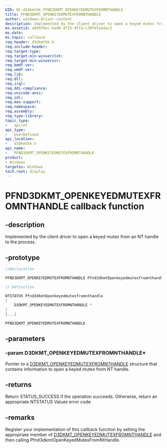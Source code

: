 ```yaml
---
UID: NC:d3dkmthk.PFND3DKMT_OPENKEYEDMUTEXFROMNTHANDLE
title: PFND3DKMT_OPENKEYEDMUTEXFROMNTHANDLE
author: windows-driver-content
description: Implemented by the client driver to open a keyed mutex from an NT handle to the process.
ms.assetid: a09976ec-ba90-4f25-9ffa-c39fdfaa4ac2
ms.date:
ms.topic: callback
req.header: d3dkmthk.h
req.include-header:
req.target-type:
req.target-min-winverclnt:
req.target-min-winversvr:
req.kmdf-ver:
req.umdf-ver:
req.lib:
req.dll:
req.irql:
req.ddi-compliance:
req.unicode-ansi:
req.idl:
req.max-support:
req.namespace:
req.assembly:
req.type-library:
topic_type:
-	apiref
api_type:
-	UserDefined
api_location:
-	d3dkmthk.h
api_name:
-	PFND3DKMT_OPENKEYEDMUTEXFROMNTHANDLE
product: 
- Windows
targetos: Windows
tech.root: display
---
```


# PFND3DKMT_OPENKEYEDMUTEXFROMNTHANDLE callback function

## -description

Implemented by the client driver to open a keyed mutex from an NT handle to the process.

## -prototype

```cpp
//Declaration

PFND3DKMT_OPENKEYEDMUTEXFROMNTHANDLE Pfnd3dkmtOpenkeyedmutexfromnthandle;

// Definition

NTSTATUS Pfnd3dkmtOpenkeyedmutexfromnthandle
(
	D3DKMT_OPENKEYEDMUTEXFROMNTHANDLE *
)
{...}

PFND3DKMT_OPENKEYEDMUTEXFROMNTHANDLE


```

## -parameters

### -param D3DKMT_OPENKEYEDMUTEXFROMNTHANDLE*

Pointer to a [D3DKMT_OPENKEYEDMUTEXFROMNTHANDLE](ns-d3dkmthk-_d3dkmt_openkeyedmutexfromnthandle.md) structure that contains information to open a keyed mutex from NT handle.

## -returns

Return STATUS_SUCCESS if the operation succeeds. Otherwise, return an appropriate NTSTATUS Values error code.

## -remarks

Register your implementation of this callback function by setting the appropriate member of [D3DKMT_OPENKEYEDMUTEXFROMNTHANDLE](ns-d3dkmthk-_d3dkmt_openkeyedmutexfromnthandle.md) and then calling Pfnd3dkmtOpenKeyedMutexFromNtHandle.


